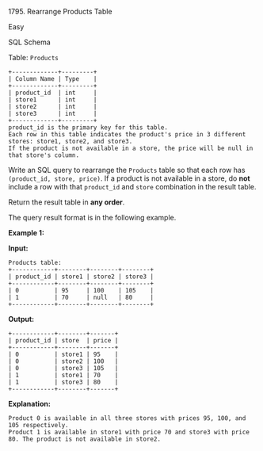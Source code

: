 1795\. Rearrange Products Table

Easy

SQL Schema

Table: `Products`

    +-------------+---------+
    | Column Name | Type    |
    +-------------+---------+
    | product_id  | int     |
    | store1      | int     |
    | store2      | int     |
    | store3      | int     |
    +-------------+---------+
    product_id is the primary key for this table.
    Each row in this table indicates the product's price in 3 different stores: store1, store2, and store3.
    If the product is not available in a store, the price will be null in that store's column. 

Write an SQL query to rearrange the `Products` table so that each row has `(product_id, store, price)`. If a product is not available in a store, do **not** include a row with that `product_id` and `store` combination in the result table.

Return the result table in **any order**.

The query result format is in the following example.

**Example 1:**

**Input:**

    Products table:
    +------------+--------+--------+--------+
    | product_id | store1 | store2 | store3 |
    +------------+--------+--------+--------+
    | 0          | 95     | 100    | 105    |
    | 1          | 70     | null   | 80     |
    +------------+--------+--------+--------+

**Output:**

    +------------+--------+-------+
    | product_id | store  | price |
    +------------+--------+-------+
    | 0          | store1 | 95    |
    | 0          | store2 | 100   |
    | 0          | store3 | 105   |
    | 1          | store1 | 70    |
    | 1          | store3 | 80    |
    +------------+--------+-------+

**Explanation:**

    Product 0 is available in all three stores with prices 95, 100, and 105 respectively.
    Product 1 is available in store1 with price 70 and store3 with price 80. The product is not available in store2. 